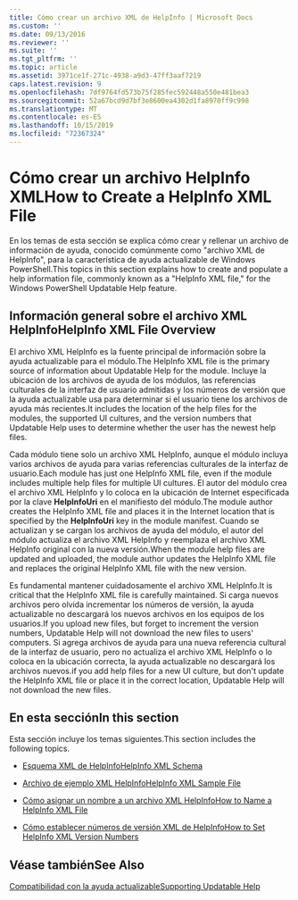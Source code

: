 ```yaml
---
title: Cómo crear un archivo XML de HelpInfo | Microsoft Docs
ms.custom: ''
ms.date: 09/13/2016
ms.reviewer: ''
ms.suite: ''
ms.tgt_pltfrm: ''
ms.topic: article
ms.assetid: 3971ce1f-271c-4938-a9d3-47ff3aaf7219
caps.latest.revision: 9
ms.openlocfilehash: 7df9764fd573b75f285fec592448a550e481bea3
ms.sourcegitcommit: 52a67bcd9d7bf3e8600ea4302d1fa8970ff9c998
ms.translationtype: MT
ms.contentlocale: es-ES
ms.lasthandoff: 10/15/2019
ms.locfileid: "72367324"
---
```

# <a name="how-to-create-a-helpinfo-xml-file"></a><span data-ttu-id="6e663-102">Cómo crear un archivo HelpInfo XML</span><span class="sxs-lookup"><span data-stu-id="6e663-102">How to Create a HelpInfo XML File</span></span>

<span data-ttu-id="6e663-103">En los temas de esta sección se explica cómo crear y rellenar un archivo de información de ayuda, conocido comúnmente como "archivo XML de HelpInfo", para la característica de ayuda actualizable de Windows PowerShell.</span><span class="sxs-lookup"><span data-stu-id="6e663-103">This topics in this section explains how to create and populate a help information file, commonly known as a "HelpInfo XML file," for the Windows PowerShell Updatable Help feature.</span></span>

## <a name="helpinfo-xml-file-overview"></a><span data-ttu-id="6e663-104">Información general sobre el archivo XML HelpInfo</span><span class="sxs-lookup"><span data-stu-id="6e663-104">HelpInfo XML File Overview</span></span>

<span data-ttu-id="6e663-105">El archivo XML HelpInfo es la fuente principal de información sobre la ayuda actualizable para el módulo.</span><span class="sxs-lookup"><span data-stu-id="6e663-105">The HelpInfo XML file is the primary source of information about Updatable Help for the module.</span></span> <span data-ttu-id="6e663-106">Incluye la ubicación de los archivos de ayuda de los módulos, las referencias culturales de la interfaz de usuario admitidas y los números de versión que la ayuda actualizable usa para determinar si el usuario tiene los archivos de ayuda más recientes.</span><span class="sxs-lookup"><span data-stu-id="6e663-106">It includes the location of the help files for the modules, the supported UI cultures, and the version numbers that Updatable Help uses to determine whether the user has the newest help files.</span></span>

<span data-ttu-id="6e663-107">Cada módulo tiene solo un archivo XML HelpInfo, aunque el módulo incluya varios archivos de ayuda para varias referencias culturales de la interfaz de usuario.</span><span class="sxs-lookup"><span data-stu-id="6e663-107">Each module has just one HelpInfo XML file, even if the module includes multiple help files for multiple UI cultures.</span></span> <span data-ttu-id="6e663-108">El autor del módulo crea el archivo XML HelpInfo y lo coloca en la ubicación de Internet especificada por la clave **HelpInfoUri** en el manifiesto del módulo.</span><span class="sxs-lookup"><span data-stu-id="6e663-108">The module author creates the HelpInfo XML file and places it in the Internet location that is specified by the **HelpInfoUri** key in the module manifest.</span></span> <span data-ttu-id="6e663-109">Cuando se actualizan y se cargan los archivos de ayuda del módulo, el autor del módulo actualiza el archivo XML HelpInfo y reemplaza el archivo XML HelpInfo original con la nueva versión.</span><span class="sxs-lookup"><span data-stu-id="6e663-109">When the module help files are updated and uploaded, the module author updates the HelpInfo XML file and replaces the original HelpInfo XML file with the new version.</span></span>

<span data-ttu-id="6e663-110">Es fundamental mantener cuidadosamente el archivo XML HelpInfo.</span><span class="sxs-lookup"><span data-stu-id="6e663-110">It is critical that the HelpInfo XML file is carefully maintained.</span></span> <span data-ttu-id="6e663-111">Si carga nuevos archivos pero olvida incrementar los números de versión, la ayuda actualizable no descargará los nuevos archivos en los equipos de los usuarios.</span><span class="sxs-lookup"><span data-stu-id="6e663-111">If you upload new files, but forget to increment the version numbers, Updatable Help will not download the new files to users' computers.</span></span> <span data-ttu-id="6e663-112">Si agrega archivos de ayuda para una nueva referencia cultural de la interfaz de usuario, pero no actualiza el archivo XML HelpInfo o lo coloca en la ubicación correcta, la ayuda actualizable no descargará los archivos nuevos.</span><span class="sxs-lookup"><span data-stu-id="6e663-112">if you add help files for a new UI culture, but don't update the HelpInfo XML file or place it in the correct location, Updatable Help will not download the new files.</span></span>

## <a name="in-this-section"></a><span data-ttu-id="6e663-113">En esta sección</span><span class="sxs-lookup"><span data-stu-id="6e663-113">In this section</span></span>

<span data-ttu-id="6e663-114">Esta sección incluye los temas siguientes.</span><span class="sxs-lookup"><span data-stu-id="6e663-114">This section includes the following topics.</span></span>

- [<span data-ttu-id="6e663-115">Esquema XML de HelpInfo</span><span class="sxs-lookup"><span data-stu-id="6e663-115">HelpInfo XML Schema</span></span>](./helpinfo-xml-schema.md)

- [<span data-ttu-id="6e663-116">Archivo de ejemplo XML HelpInfo</span><span class="sxs-lookup"><span data-stu-id="6e663-116">HelpInfo XML Sample File</span></span>](./helpinfo-xml-sample-file.md)

- [<span data-ttu-id="6e663-117">Cómo asignar un nombre a un archivo XML HelpInfo</span><span class="sxs-lookup"><span data-stu-id="6e663-117">How to Name a HelpInfo XML File</span></span>](./how-to-name-a-helpinfo-xml-file.md)

- [<span data-ttu-id="6e663-118">Cómo establecer números de versión XML de HelpInfo</span><span class="sxs-lookup"><span data-stu-id="6e663-118">How to Set HelpInfo XML Version Numbers</span></span>](./how-to-set-helpinfo-xml-version-numbers.md)

## <a name="see-also"></a><span data-ttu-id="6e663-119">Véase también</span><span class="sxs-lookup"><span data-stu-id="6e663-119">See Also</span></span>

[<span data-ttu-id="6e663-120">Compatibilidad con la ayuda actualizable</span><span class="sxs-lookup"><span data-stu-id="6e663-120">Supporting Updatable Help</span></span>](./supporting-updatable-help.md)
